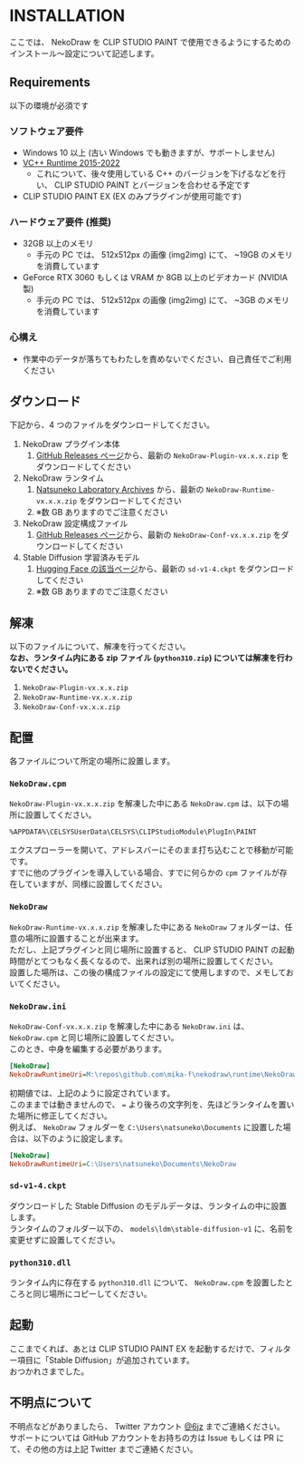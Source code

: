 # INSTALLATION

ここでは、 NekoDraw を CLIP STUDIO PAINT で使用できるようにするためのインストール～設定について記述します。

## Requirements

以下の環境が必須です

### ソフトウェア要件

- Windows 10 以上 (古い Windows でも動きますが、サポートしません)
- [VC++ Runtime 2015-2022](https://docs.microsoft.com/ja-jp/cpp/windows/latest-supported-vc-redist?view=msvc-170#visual-studio-2015-2017-2019-and-2022)
  - これについて、後々使用している C++ のバージョンを下げるなどを行い、 CLIP STUDIO PAINT とバージョンを合わせる予定です
- CLIP STUDIO PAINT EX (EX のみプラグインが使用可能です)

### ハードウェア要件 (推奨)

- 32GB 以上のメモリ
  - 手元の PC では、 512x512px の画像 (img2img) にて、 ~19GB のメモリを消費しています
- GeForce RTX 3060 もしくは VRAM か 8GB 以上のビデオカード (NVIDIA 製)
  - 手元の PC では、 512x512px の画像 (img2img) にて、 ~3GB のメモリを消費しています

### 心構え

- 作業中のデータが落ちてもわたしを責めないでください、自己責任でご利用ください

## ダウンロード

下記から、4 つのファイルをダウンロードしてください。

1. NekoDraw プラグイン本体
   1. [GitHub Releases ページ](https://github.com/mika-f/nekodraw/releases/latest)から、最新の `NekoDraw-Plugin-vx.x.x.zip` をダウンロードしてください
2. NekoDraw ランタイム
   1. [Natsuneko Laboratory Archives](https://archive.natsuneko.moe/n/e/NekoDraw/Runtime/NekoDraw-Runtime-v0.1.0.zip) から、最新の `NekoDraw-Runtime-vx.x.x.zip` をダウンロードしてください
   2. ※数 GB ありますのでご注意ください
3. NekoDraw 設定構成ファイル
   1. [GitHub Releases ページ](https://github.com/mika-f/nekodraw/releases/latest)から、最新の `NekoDraw-Conf-vx.x.x.zip` をダウンロードしてください
4. Stable Diffusion 学習済みモデル
   1. [Hugging Face の該当ページ](https://huggingface.co/CompVis/stable-diffusion-v-1-4-original)から、最新の `sd-v1-4.ckpt` をダウンロードしてください
   2. ※数 GB ありますのでご注意ください

## 解凍

以下のファイルについて、解凍を行ってください。  
**なお、ランタイム内にある zip ファイル (`python310.zip`) については解凍を行わないでください。**

1. `NekoDraw-Plugin-vx.x.x.zip`
2. `NekoDraw-Runtime-vx.x.x.zip`
3. `NekoDraw-Conf-vx.x.x.zip`

## 配置

各ファイルについて所定の場所に設置します。

### `NekoDraw.cpm`

`NekoDraw-Plugin-vx.x.x.zip` を解凍した中にある `NekoDraw.cpm` は、以下の場所に設置してください。

```
%APPDATA%\CELSYSUserData\CELSYS\CLIPStudioModule\PlugIn\PAINT
```

エクスプローラーを開いて、アドレスバーにそのまま打ち込むことで移動が可能です。  
すでに他のプラグインを導入している場合、すでに何らかの `cpm` ファイルが存在していますが、同様に設置してください。

### `NekoDraw`

`NekoDraw-Runtime-vx.x.x.zip` を解凍した中にある `NekoDraw` フォルダーは、任意の場所に設置することが出来ます。  
ただし、上記プラグインと同じ場所に設置すると、 CLIP STUDIO PAINT の起動時間がとてつもなく長くなるので、出来れば別の場所に設置してください。  
設置した場所は、この後の構成ファイルの設定にて使用しますので、メモしておいてください。

### `NekoDraw.ini`

`NekoDraw-Conf-vx.x.x.zip` を解凍した中にある `NekoDraw.ini` は、 `NekoDraw.cpm` と同じ場所に設置してください。  
このとき、中身を編集する必要があります。

```ini
[NekoDraw]
NekoDrawRuntimeUri=M:\repos\github.com\mika-f\nekodraw\runtime\NekoDraw
```

初期値では、上記のように設定されています。  
このままでは動きませんので、 `=` より後ろの文字列を、先ほどランタイムを置いた場所に修正してください。  
例えば、 `NekoDraw` フォルダーを `C:\Users\natsuneko\Documents` に設置した場合は、以下のように設定します。

```ini
[NekoDraw]
NekoDrawRuntimeUri=C:\Users\natsuneko\Documents\NekoDraw
```

### `sd-v1-4.ckpt`

ダウンロードした Stable Diffusion のモデルデータは、ランタイムの中に設置します。  
ランタイムのフォルダー以下の、 `models\ldm\stable-diffusion-v1` に、名前を変更せずに設置してください。

### `python310.dll`

ランタイム内に存在する `python310.dll` について、 `NekoDraw.cpm` を設置したところと同じ場所にコピーしてください。

## 起動

ここまでくれば、あとは CLIP STUDIO PAINT EX を起動するだけで、フィルター項目に「Stable Diffusion」が追加されています。  
おつかれさまでした。

## 不明点について

不明点などがありましたら、 Twitter アカウント [@6jz](https://twitter.com/6jz) までご連絡ください。
サポートについては GitHub アカウントをお持ちの方は Issue もしくは PR にて、その他の方は上記 Twitter までご連絡ください。
